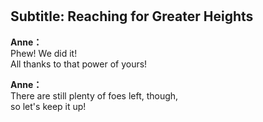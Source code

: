 # 

  
## Subtitle: Reaching for Greater Heights
  
**Anne：**  
Phew! We did it!  
All thanks to that power of yours!  
  
**Anne：**  
There are still plenty of foes left, though,  
so let's keep it up!  
